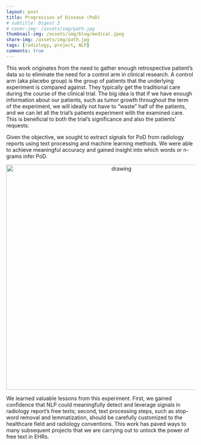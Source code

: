 ```yaml
---
layout: post
title: Progression of Disease (PoD)
# subtitle: Digest 2
# cover-img: /assets/img/path.jpg
thumbnail-img: /assets/img/blog/medical.jpeg
share-img: /assets/img/path.jpg
tags: [radiology, project, NLP]
comments: true
---
```


This work originates from the need to gather enough retrospective patient’s data so to eliminate the need for a control arm in clinical research. A control arm (aka placebo group) is the group of patients that the underlying experiment is compared against. They typically get the traditional care during the course of the clinical trial. The big idea is that if we have enough information about our patients, such as tumor growth throughout the term of the experiment, we will ideally not have to “waste” half of the patients, and we can let all the trial’s patients experiment with the examined care. This is beneficial to both the trial’s significance and also the patients’ requests.

Given the objective, we sought to extract signals for PoD from radiology reports using text processing and machine learning methods. We were able to achieve meaningful accuracy and gained insight into which words or n-grams infer PoD.

<p align="center">
  <img src="https://github.mskcc.org/pages/nguyenh/nlp_blog/assets/img/blog/pod_text_eng.png" alt="drawing" width="600"/>
</p>

We learned valuable lessons from this experiment. First, we gained confidence that NLP could meaningfully detect and leverage signals in radiology report’s free texts; second, text processing steps, such as stop-word removal and lemmatization, should be carefully customized to the healthcare field and radiology conventions. This work has paved ways to many subsequent projects that we are carrying out to unlock the power of free text in EHRs.
